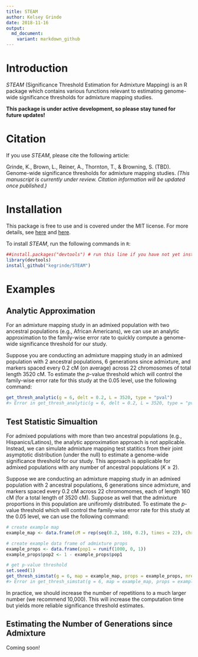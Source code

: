 ```yaml
---
title: STEAM
author: Kelsey Grinde
date: 2018-11-16
output:
  md_document:
    variant: markdown_github
---
```


<!-- README.md is generated from README.Rmd. Please edit that file -->



# Introduction

*STEAM* (Significance Threshold Estimation for Admixture Mapping) is an R package which contains various functions relevant to estimating genome-wide significance thresholds for admixture mapping studies. 

**This package is under active development, so please stay tuned for future updates!**

# Citation

If you use *STEAM*, please cite the following article:

Grinde, K., Brown, L., Reiner, A., Thornton, T., & Browning, S. (TBD). Genome-wide significance thresholds for admixture mapping studies. *(This manuscript is currently under review. Citation information will be updated once published.)* 

# Installation

This package is free to use and is covered under the MIT license. For more details, see [here](\link[STEAM]{LICENSE}) and [here](https://opensource.org/licenses/MIT).

To install *STEAM*, run the following commands in `R`:


```r
##install.packages("devtools") # run this line if you have not yet installed the devtools package
library(devtools)
install_github("kegrinde/STEAM")
```

# Examples

## Analytic Approximation

For an admixture mapping study in an admixed population with two ancestral populations (e.g., African Americans), we can use an analytic approximation to the family-wise error rate to quickly compute a genome-wide significance threshold for our study. 

Suppose you are conducting an admixture mapping study in an admixed population with 2 ancestral populations, 6 generations since admixture, and markers spaced every 0.2 cM (on average) across 22 chromosomes of total length 3520 cM. To estimate the *p*-value threshold which will control the family-wise error rate for this study at the 0.05 level, use the following command:


```r
get_thresh_analytic(g = 6, delt = 0.2, L = 3520, type = "pval")
#> Error in get_thresh_analytic(g = 6, delt = 0.2, L = 3520, type = "pval"): could not find function "get_thresh_analytic"
```

## Test Statistic Simualtion

For admixed populations with more than two ancestral populations (e.g., Hispanics/Latinos), the analytic approximation approach is not applicable. Instead, we can simulate admixture mapping test statitics from their joint asymptotic distribution (under the null) to estimate a genome-wide significance threshold for our study. This approach is applicable for admixed populations with any number of ancestral populations ($K \ge 2$).

Suppose we are conducting an admixture mapping study in an admixed population with 2 ancestral populations, 6 generations since admixture, and markers spaced every 0.2 cM across 22 chromomomes, each of length 160 cM (for a total length of 3520 cM). Suppose as well that the admixture proportions in this population are unifiromly distributed. To estimate the *p*-value threshold which will control the family-wise error rate for this study at the 0.05 level, we can use the following command:


```r
# create example map
example_map <- data.frame(cM = rep(seq(0.2, 160, 0.2), times = 22), chr = rep(1:22, each = 800))

# create example data frame of admixture props
example_props <- data.frame(pop1 = runif(1000, 0, 1))
example_props$pop2 <- 1 - example_props$pop1

# get p-value threshold
set.seed(1)
get_thresh_simstat(g = 6, map = example_map, props = example_props, nreps = 50)
#> Error in get_thresh_simstat(g = 6, map = example_map, props = example_props, : could not find function "get_thresh_simstat"
```

In practice, we should increase the number of repetitions to a much larger number (we recommend 10,000). This will increase the computation time but yields more reliable significance threshold estimates.

## Estimating the Number of Generations since Admixture

Coming soon!
